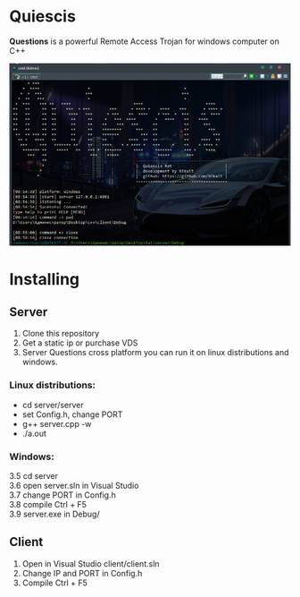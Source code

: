 # Quiescis

<b>Questions</b> is a powerful Remote Access Trojan for windows computer on C++

![alt text](img/header.png)

# Installing
## Server
1. Clone this repository 
2. Get a static ip or purchase VDS
3. Server Questions cross platform
   you can run it on linux distributions
   and windows.<br/>

   
   
### <b>Linux distributions</b>:<br/>
   - cd server/server<br/>
   - set Config.h, change PORT<br/>
   - g++ server.cpp -w<br/>
   - ./a.out<br/>
   
### <b>Windows</b>:<br/>
   3.5 cd server<br/>
   3.6 open server.sln in Visual Studio<br/>
   3.7 change PORT in Config.h<br/>
   3.8 compile Ctrl + F5<br/>
   3.9 server.exe in Debug/<br/>
   
## Client
1. Open in Visual Studio client/client.sln
2. Change IP and PORT in Config.h
3. Compile Ctrl + F5
